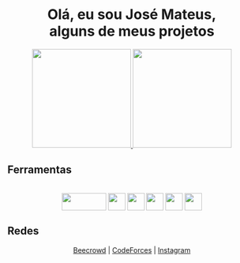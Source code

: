 
<h1 align="center" >Olá, eu sou José Mateus, <br> alguns de meus projetos</h1>

<div align="center" style="width: 100%; max-width: 900px; margin: auto;">
  <a href="https://github.com/Josmateussilva0110/Josmateussilva0110">
  <img height="200px" src="https://github-readme-stats.vercel.app/api/top-langs/?username=Josmateussilva0110&layout=compact&langs_count=8&theme=tokyonight"/>  
  <a href="https://github.com/anuraghazra/github-readme-stats">
  <img height="200px" src="https://github-readme-stats.vercel.app/api?username=Josmateussilva0110&theme=tokyonight&show_icons=true" />
  </a>
</div>  



## Ferramentas

<div align="center" style="display: inline_block"><br>
 <img align="center" height="35" width="90" src="https://img.shields.io/badge/C%2B%2B-00599C?style=for-the-badge&logo=c%2B%2B&logoColor=white">
 <img align= "center" height="35" widht="40" src="https://img.shields.io/badge/MySQL-00000F?style=for-the-badge&logo=mysql&logoColor=white" />
 <img align= "center" height="35" widht="40" src="https://img.shields.io/badge/Django-092E20?style=for-the-badge&logo=django&logoColor=white" />  
 <img align= "center" height="35" widht="40" src="https://img.shields.io/badge/Python-14354C?style=for-the-badge&logo=python&logoColor=white" /> 
 <img align= "center" height="35" widht="40" src="https://img.shields.io/badge/Node.js-43853D?style=for-the-badge&logo=node.js&logoColor=white" />  
 <img align= "center" height="35" widht="40" src="https://img.shields.io/badge/JavaScript-F7DF1E?style=for-the-badge&logo=javascript&logoColor=black" />  
  	
 
          
          
    
          

          
          
          
</div>

## Redes 

<div align="center">
  <a href="https://judge.beecrowd.com/pt/users/statistics/671939">Beecrowd</a> |
  <a href="https://codeforces.com/profile/mateus0110">CodeForces</a> |
  <a href="https://www.instagram.com/mateeus_siillva/">Instagram</a>
</div>
